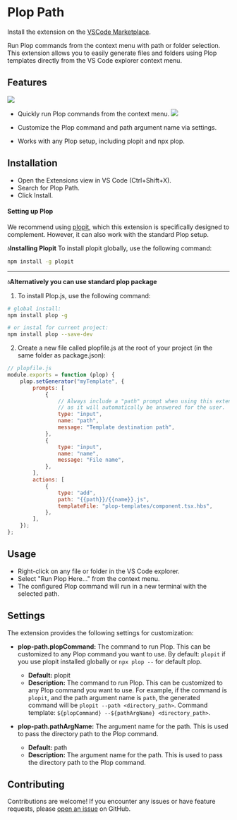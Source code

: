 # Plop Path

Install the extension on the [VSCode Marketplace](https://marketplace.visualstudio.com/items?itemName=keyzog.plop-path).

Run Plop commands from the context menu with path or folder selection. This extension allows you to easily generate files and folders using Plop templates directly from the VS Code explorer context menu.

## Features

![](https://i.imgur.com/31AVeN6.gif)

-  Quickly run Plop commands from the context menu.
   ![](https://i.imgur.com/HDZwo5H.jpeg)

-  Customize the Plop command and path argument name via settings.
-  Works with any Plop setup, including plopit and npx plop.

## Installation

-  Open the Extensions view in VS Code (Ctrl+Shift+X).
-  Search for Plop Path.
-  Click Install.

#### Setting up Plop

We recommend using [plopit](https://www.npmjs.com/package/plopit), which this extension is specifically designed to complement. However, it can also work with the standard Plop setup.

**💧Installing Plopit**
To install plopit globally, use the following command:

```bash
npm install -g plopit
```

---

**💧Alternatively you can use standard plop package**

1. To install Plop.js, use the following command:

```bash
# global install:
npm install plop -g

# or instal for current project:
npm install plop --save-dev
```

2. Create a new file called plopfile.js at the root of your project (in the same folder as package.json):

```js
// plopfile.js
module.exports = function (plop) {
	plop.setGenerator("myTemplate", {
		prompts: [
			{
				// Always include a "path" prompt when using this extension,
				// as it will automatically be answered for the user.
				type: "input",
				name: "path",
				message: "Template destination path",
			},
			{
				type: "input",
				name: "name",
				message: "File name",
			},
		],
		actions: [
			{
				type: "add",
				path: "{{path}}/{{name}}.js",
				templateFile: "plop-templates/component.tsx.hbs",
			},
		],
	});
};
```

## Usage

-  Right-click on any file or folder in the VS Code explorer.
-  Select "Run Plop Here..." from the context menu.
-  The configured Plop command will run in a new terminal with the selected path.

## Settings

The extension provides the following settings for customization:

-  **plop-path.plopCommand:** The command to run Plop. This can be customized to any Plop command you want to use. By default: `plopit` if you use plopit installed globally or `npx plop --` for default plop.

   -  **Default:** plopit
   -  **Description:** The command to run Plop. This can be customized to any Plop command you want to use. For example, if the command is `plopit`, and the path argument name is `path`, the generated command will be `plopit --path <directory_path>`. Command template: `${plopCommand} --${pathArgName} <directory_path>`.

-  **plop-path.pathArgName:** The argument name for the path. This is used to pass the directory path to the Plop command.

   -  **Default:** path
   -  **Description:** The argument name for the path. This is used to pass the directory path to the Plop command.

## Contributing

Contributions are welcome! If you encounter any issues or have feature requests, please [open an issue](https://github.com/keyzog/plop-vscode/issues) on GitHub.
